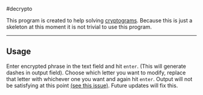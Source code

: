 #decrypto

This program is created to help solving [cryptograms](https://en.wikipedia.org/wiki/Cryptogram).
Because this is just a skeleton at this moment it is not trivial to use this program.
___
## Usage
Enter encrypted phrase in the text field and hit `enter`. (This will generate dashes in output field).
Choose which letter you want to modify, replace that letter with whichever one you want and again hit `enter`.
Output will not be satisfying at this point [(see this issue)](https://github.com/alexlcs/decrypto/issues/1). 
Future updates will fix this.

